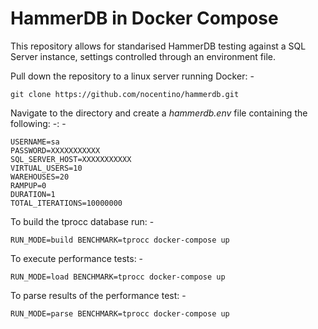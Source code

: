 # HammerDB in Docker Compose

This repository allows for standarised HammerDB testing against a SQL Server instance, settings controlled through an environment file.

Pull down the repository to a linux server running Docker: -

    git clone https://github.com/nocentino/hammerdb.git

Navigate to the directory and create a <i>hammerdb.env</i> file containing the following: -: -

    USERNAME=sa
    PASSWORD=XXXXXXXXXXX
    SQL_SERVER_HOST=XXXXXXXXXXX
    VIRTUAL_USERS=10
    WAREHOUSES=20
    RAMPUP=0
    DURATION=1
    TOTAL_ITERATIONS=10000000

To build the tprocc database run: -

    RUN_MODE=build BENCHMARK=tprocc docker-compose up

To execute performance tests: -

    RUN_MODE=load BENCHMARK=tprocc docker-compose up 

To parse results of the performance test: -

    RUN_MODE=parse BENCHMARK=tprocc docker-compose up
